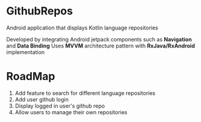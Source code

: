 # GithubRepos
Android application that displays Kotlin language repositories 

Developed by integrating Android jetpack components such as <b>Navigation</b> and <b>Data Binding</b>
Uses <b>MVVM</b> architecture pattern with <b>RxJava/RxAndroid</b> implementation

# RoadMap
1) Add feature to search for different language repositories
2) Add user github login 
3) Display logged in user's github repo
4) Allow users to manage their own repositories
